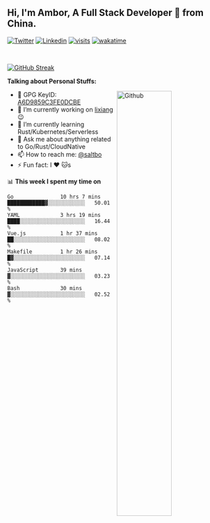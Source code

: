 ## Hi, I'm Ambor, A Full Stack Developer 🚀 from China.

[![Twitter](https://img.shields.io/badge/-saltbo-1ca0f1?style=flat&logo=twitter&logoColor=white)](https://twitter.com/rdsaltbo)
[![Linkedin](https://img.shields.io/badge/-saltbo-blue?style=flat&logo=Linkedin&logoColor=white)](https://www.linkedin.com/in/saltbo/)
[![visits](https://visitor.vercel.app/page/saltbo?color=light-green)](https://github.com/saltbo/)
[![wakatime](https://wakatime.com/badge/user/f82b1c77-faab-48cd-aef5-a12c0aff104b.svg)](https://wakatime.com/@f82b1c77-faab-48cd-aef5-a12c0aff104b)

&nbsp;  

[![GitHub Streak](http://github-readme-streak-stats.herokuapp.com?user=saltbo&hide_border=true&date_format=M%20j%5B%2C%20Y%5D)](https://git.io/streak-stats)

**Talking about Personal Stuffs:**
<!-- Any image aligned to the right. Beware the width  -->
<img width="50%" align="right" alt="Github" src="https://raw.githubusercontent.com/saltbo/saltbo/master/images/git-header.svg" />

- 🤘 GPG KeyID: [A6D9859C3FE0DCBE](https://saltbo.cn/pgp_keys.asc)
- 🔭 I’m currently working on [lixiang](https://www.lixiang.com/) :wink:
- 🌱 I’m currently learning Rust/Kubernetes/Serverless
- 💬 Ask me about anything related to Go/Rust/CloudNative
- 📫 How to reach me: [@saltbo](https://t.me/saltbo)
- ⚡ Fun fact: I :heart: :cat:s


📊 **This week I spent my time on**
<!--START_SECTION:waka-->

```text
Go               10 hrs 7 mins   ████████████▓░░░░░░░░░░░░   50.01 %
YAML             3 hrs 19 mins   ████░░░░░░░░░░░░░░░░░░░░░   16.44 %
Vue.js           1 hr 37 mins    ██░░░░░░░░░░░░░░░░░░░░░░░   08.02 %
Makefile         1 hr 26 mins    █▓░░░░░░░░░░░░░░░░░░░░░░░   07.14 %
JavaScript       39 mins         ▓░░░░░░░░░░░░░░░░░░░░░░░░   03.23 %
Bash             30 mins         ▓░░░░░░░░░░░░░░░░░░░░░░░░   02.52 %
```

<!--END_SECTION:waka-->
